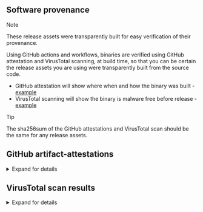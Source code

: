 ## Software provenance

> [!NOTE]
> These release assets were transparently built for easy verification of their provenance.

Using GitHub actions and workflows, binaries are verified using GitHub attestation and VirusTotal scanning, at build time, so that you can be certain the release assets you are using were transparently built from the source code.

- GitHub attestation will show where when and how the binary was built - [example](https://github.com/userdocs/iperf3-static/attestations/2474371)
- VirusTotal scanning will show the binary is malware free before release - [example](https://www.virustotal.com/gui/file/42647b55aae08c3b581e78e1a6bcadf2c7715d4edfc2c842ecbb194b0b47b084)

> [!TIP]
> The sha256sum of the GitHub attestations and VirusTotal scan should be the same for any release assets.

## GitHub artifact-attestations

<details closed>
<summary>Expand for details</summary>

Binaries built from the release of `3.17.1+` use [actions/attest-build-provenance](https://github.com/actions/attest-build-provenance) - [Github Docs](https://docs.github.com/en/actions/security-for-github-actions/using-artifact-attestations/using-artifact-attestations-to-establish-provenance-for-builds#verifying-artifact-attestations-with-the-github-cli)

For example: using `gh` cli - [manual](https://cli.github.com/manual/gh_attestation_verify)

```bash
gh attestation verify iperf3-amd64 -o userdocs
```

</details>

## VirusTotal scan results

<details closed>
<summary>Expand for details</summary>

Links to scan results

[iperf3-amd64](https://www.virustotal.com/gui/file/c2edf5e304231ac11a3b255aa9023abf812e919c5d6543c1c10cc6f2288b1663)

[iperf3-amd64-win](https://www.virustotal.com/gui/file/6e82905f14aa62258e2ec982eadc239dee1f9e0e3c94e0ade6c60ff8db77765a)

[iperf3-amd64-win-openssl](https://www.virustotal.com/gui/file/3a088022b0b4b60ec1dc06d5163bfe3995b269647eeb4ca586314a001531bb4c)

[iperf3-amd64-osx-13](https://www.virustotal.com/gui/file/dae2cd91b06df91c1a3094d6c88ef0e284b5c76a5caf53c7f4f872f654ab08b2)

[iperf3-arm64-osx-14](https://www.virustotal.com/gui/file/cc8e9c73be70c94bf77112192237b6b9fe4ffa9366eac14896a4898f34cbafc0)

[iperf3-arm32v6](https://www.virustotal.com/gui/file/b2e161ebc20ae007f9a48f8307928cf22974c0bbbd06f7283ef5baf700360531)

[iperf3-arm32v7](https://www.virustotal.com/gui/file/8c4a58f650a0fca272f0a890cb99acdba8dd6250c6a844d3587c2bbb172d1a04)

[iperf3-arm64v8](https://www.virustotal.com/gui/file/c675865493b93e82dd0d2df62dd9d0cc87dc015512be167b7b467d7d812e3e6f)

[iperf3-i386](https://www.virustotal.com/gui/file/a02d1049eaf394b7a95c81157a8cddcc63518f0186058af6799c347161d23c83)

[iperf3-ppc64le](https://www.virustotal.com/gui/file/8fb18d55b801c8196f6d3f78a8f6f1009e27fc925c1de01935e29b65c61dda14)

[iperf3-riscv64](https://www.virustotal.com/gui/file/82267100ac3eff0e5eac743f2b9e714627618c916d8f86d5148f05f8134ce88a)

[iperf3-s390x](https://www.virustotal.com/gui/file/2d4c9b9e68e2d67724a9d8d47defc3b841d5bd0d984fde605bfcee17e30e1f23)

</details>
